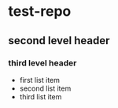# test-repo
## second level header
### third level header
* first list item
* second list item
* third list item 
